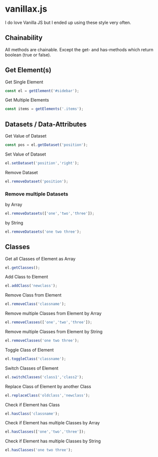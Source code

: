 # vanillax.js
I do love Vanilla JS but I ended up using these style very often.

## Chainability

All methods are chainable. Except the get- and has-methods which return boolean (true or false).

## Get Element(s)

Get Single Element
```js
const el = getElement('#sidebar');
```

Get Multiple Elements
```js
const items = getElements('.items');
```

## Datasets / Data-Attributes

Get Value of Dataset
```js
const pos = el.getDataset('position');
```

Set Value of Dataset
```js
el.setDataset('position','right');
```

Remove Dataset
```js
el.removeDataset('position');
```

### Remove multiple Datasets

by Array
```js
el.removeDatasets(['one','two','three']);
```

by String
```js
el.removeDatasets('one two three');
```

## Classes

Get all Classes of Element as Array
```js
el.getClasses();
```

Add Class to Element
```js
el.addClass('newclass');
```

Remove Class from Element
```js
el.removeClass('classname');
```

Remove multiple Classes from Element by Array
```js
el.removeClasses(['one','two','three']);
```

Remove multiple Classes from Element by String
```js
el.removeClasses('one two three');
```

Toggle Class of Element
```js
el.toggleClass('classname');
```

Switch Classes of Element
```js
el.switchClasses('class1','class2');
```

Replace Class of Element by another Class
```js
el.replaceClass('oldclass','newclass');
```
Check if Element has Class
```js
el.hasClass('classname');
```

Check if Element has multiple Classes by Array
```js
el.hasClasses(['one','two','three']);
```

Check if Element has multiple Classes by String
```js
el.hasClasses('one two three');
```


